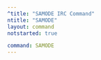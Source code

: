 ```yaml
---
^title: "SAMODE IRC Command"
ntitle: "SAMODE"
layout: command
notstarted: true

command: SAMODE
---
```

